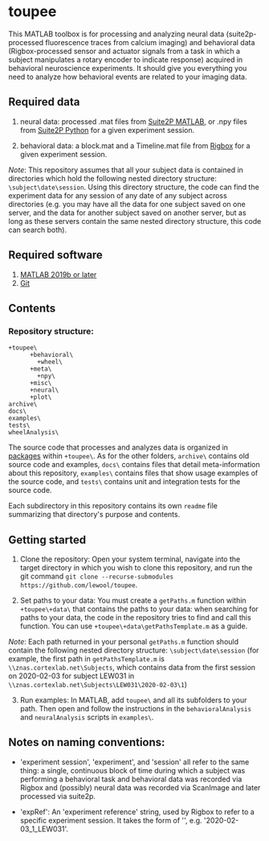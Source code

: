 # toupee

This MATLAB toolbox is for processing and analyzing neural data (suite2p-processed fluorescence traces from calcium imaging) and behavioral data (Rigbox-processed sensor and actuator signals from a task in which a subject manipulates a rotary encoder to indicate response) acquired in behavioral neuroscience experiments. It should give you everything you need to analyze how behavioral events are related to your imaging data.

## Required data

1. neural data: processed .mat files from [Suite2P MATLAB](https://github.com/cortex-lab/Suite2P), or .npy files from [Suite2P Python](https://github.com/MouseLand/suite2p) for a given experiment session.

2. behavioral data: a block.mat and a Timeline.mat file from [Rigbox](https://github.com/cortex-lab/Rigbox) for a given experiment session.

*Note*: This repository assumes that all your subject data is contained in directories which hold the following nested directory structure: `\subject\date\session`. Using this directory structure, the code can find the experiment data for any session of any date of any subject across directories (e.g. you may have all the data for one subject saved on one server, and the data for another subject saved on another server, but as long as these servers contain the same nested directory structure, this code can search both).

## Required software

1. [MATLAB 2019b or later](https://www.mathworks.com/downloads/)
2. [Git](https://git-scm.com/downloads)

## Contents

### Repository structure:

```
+toupee\
      +behavioral\
      	+wheel\
      +meta\
      	+npy\
      +misc\
      +neural\
      +plot\
archive\
docs\
examples\
tests\
wheelAnalysis\
```

The source code that processes and analyzes data is organized in [packages](https://uk.mathworks.com/help/matlab/matlab_oop/scoping-classes-with-packages.html) within `+toupee\`. As for the other folders, `archive\` contains old source code and examples, `docs\` contains files that detail meta-information about this repository, `examples\` contains files that show usage examples of the source code, and `tests\` contains unit and integration tests for the source code.

Each subdirectory in this repository contains its own `readme` file summarizing that directory's purpose and contents.

## Getting started

1. Clone the repository: Open your system terminal, navigate into the target directory in which you wish to clone this repository, and run the git command `git clone --recurse-submodules https://github.com/lewool/toupee`.

2. Set paths to your data: You must create a `getPaths.m` function within `+toupee\+data\` that contains the paths to your data: when searching for paths to your data, the code in the repository tries to find and call this function. You can use `+toupee\+data\getPathsTemplate.m` as a guide.

*Note*: Each path returned in your personal `getPaths.m` function should contain the following nested directory structure: `\subject\date\session` (for example, the first path in `getPathsTemplate.m` is `\\znas.cortexlab.net\Subjects`, which contains data from the first session on 2020-02-03 for subject LEW031 in `\\znas.cortexlab.net\Subjects\LEW031\2020-02-03\1`)

3. Run examples: In MATLAB, add `toupee\` and all its subfolders to your path. Then open and follow the instructions in the `behavioralAnalysis` and `neuralAnalysis` scripts in `examples\`.

## Notes on naming conventions:

- 'experiment session', 'experiment', and 'session' all refer to the same thing: a single, continuous block of time during which a subject was performing a behavioral task and behavioral data was recorded via Rigbox and (possibly) neural data was recorded via ScanImage and later processed via suite2p.

- 'expRef': An 'experiment reference' string, used by Rigbox to refer to a specific experiment session. It takes the form of '<expDate>_<expNum>_<subject>', e.g. '2020-02-03_1_LEW031'.